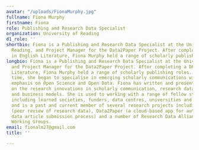```yaml
---
avatar: "/uploads/FionaMurphy.jpg"
fullname: Fiona Murphy
firstname: Fiona
role: Publishing and Research Data Specialist
organization: University of Reading
d1_role: ''
shortbio: Fiona is a Publishing and Research Data Specialist at the University of
  Reading, and Project Manager for the Data2Paper Project. After completing a DPhil
  in English Literature, Fiona Murphy held a range of scholarly publishing roles.
longbio: Fiona is a Publishing and Research Data Specialist at the University of Reading,
  and Project Manager for the Data2Paper Project. After completing a DPhil in English
  Literature, Fiona Murphy held a range of scholarly publishing roles. At the same
  time, she began to specialise in emerging scholarly communications with particular
  emphasis on Open Science and Open Data. Fiona has written and presented extensively
  on the research innovations in scholarly communication, research data, publishing
  and business models. She is used to working with a range of fellow stakeholders,
  including learned societies, funders, data centres, universities and researchers
  and is a past and current member of several research projects including PREPARDE
  (peer review of research data), Data2Paper (a cloud-based app for automating the
  data article submission process) and a number of Research Data Alliance and Force11
  Working Groups.
email: fionalm27@gmail.com
title: ''

---
```

